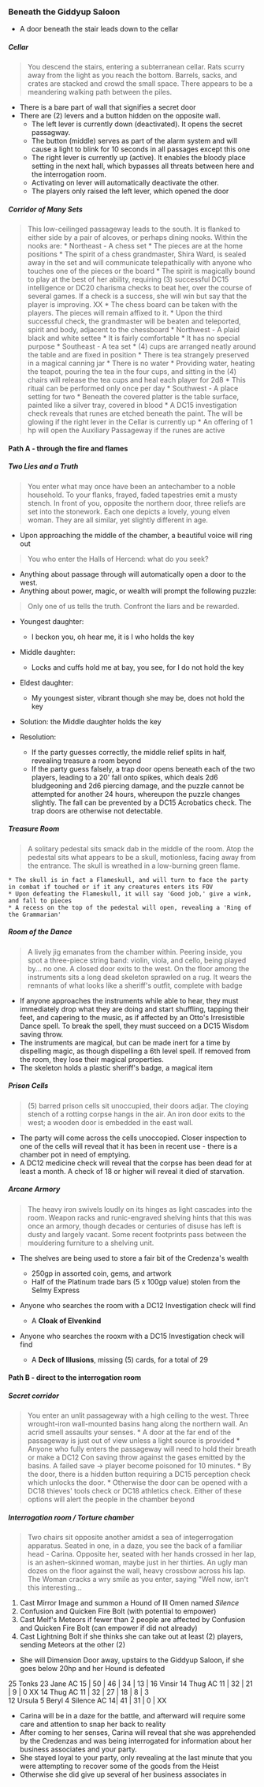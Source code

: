 ### Beneath the Giddyup Saloon

* A door beneath the stair leads down to the cellar

##### Cellar
> You descend the stairs, entering a subterranean cellar.  Rats scurry away from the light as you reach the bottom.  Barrels, sacks, and crates are stacked and crowd the small space. There appears to be a meandering walking path between the piles.

* There is a bare part of wall that signifies a secret door
* There are (2) levers and a button hidden on the opposite wall.
    * The left lever is currently down (deactivated).  It opens the secret passagway.
    * The button (middle) serves as part of the alarm system and will cause a light to blink for 10 seconds in all passages except this one
    * The right lever is currently up (active). It enables the bloody place setting in the next hall, which bypasses all threats between here and the interrogation room.
    * Activating on lever will automatically deactivate the other.
    * The players only raised the left lever, which opened the door

##### Corridor of Many Sets
> This low-ceilinged passageway leads to the south.  It is flanked to either side by a pair of alcoves, or perhaps dining nooks. Within the nooks are:
    * Northeast - A chess set
        * The pieces are at the home positions
        * The spirit of a chess grandmaster, Shira Ward, is sealed away in the set and will communicate telepathically with anyone who touches one of the pieces or the board
        * The spirit is magically bound to play at the best of her ability, requiring (3) successful DC15 intelligence or DC20 charisma checks to beat her, over the course of several games.  If a check is a success, she will win but say that the player is improving. XX
        * The chess board can be taken with the players.  The pieces will remain affixed to it.
        * Upon the third successful check, the grandmaster will be beaten and teleported, spirit and body, adjacent to the chessboard
    * Northwest - A plaid black and white settee
        * It is fairly comfortable
        * It has no special purpose
    * Southeast - A tea set
        * (4) cups are arranged neatly around the table and are fixed in position
        * There is tea strangely preserved in a magical canning jar
        * There is no water
        * Providing water, heating the teapot, pouring the tea in the four cups, and sitting in the (4) chairs will release the tea cups and heal each player for 2d8
        * This ritual can be performed only once per day
    * Southwest - A place setting for two
        * Beneath the covered platter is the table surface, painted like a silver tray, covered in blood
        * A DC15 investigation check reveals that runes are etched beneath the paint. The will be glowing if the right lever in the Cellar is currently up
        * An offering of 1 hp will open the Auxiliary Passageway if the runes are active

#### Path A - through the fire and flames

##### Two Lies and a Truth
> You enter what may once have been an antechamber to a noble household. To your flanks, frayed, faded tapestries emit a musty stench. In front of you, opposite the northern door, three reliefs are set into the stonework.  Each one depicts a lovely, young elven woman.  They are all similar, yet slightly different in age.
* Upon approaching the middle of the chamber, a beautiful voice will ring out

> You who enter the Halls of Hercend: what do you seek?
* Anything about passage through will automatically open a door to the west.
* Anything about power, magic, or wealth will prompt the following puzzle:

> Only one of us tells the truth.  Confront the liars and be rewarded.
* Youngest daughter:
    * I beckon you, oh hear me, it is I who holds the key
* Middle daughter:
    * Locks and cuffs hold me at bay, you see, for I do not hold the key
* Eldest daughter:
    * My youngest sister, vibrant though she may be, does not hold the key

* Solution: the Middle daughter holds the key

* Resolution:
    * If the party guesses correctly, the middle relief splits in half, revealing treasure a room beyond
    * If the party guess falsely, a trap door opens beneath each of the two players, leading to a 20' fall onto spikes, which deals 2d6 bludgeoning and 2d6 piercing damage, and the puzzle cannot be attempted for another 24 hours, whereupon the puzzle changes slightly. The fall can be prevented by a DC15 Acrobatics check.  The trap doors are otherwise not detectable.

##### Treasure Room
> A solitary pedestal sits smack dab in the middle of the room.  Atop the pedestal sits what appears to be a skull, motionless, facing away from the entrance.  The skull is wreathed in a low-burning green flame.

    * The skull is in fact a Flameskull, and will turn to face the party in combat if touched or if it any creatures enters its FOV
    * Upon defeating the Flameskull, it will say 'Good job,' give a wink, and fall to pieces
    * A recess on the top of the pedestal will open, revealing a 'Ring of the Grammarian'

##### Room of the Dance
> A lively jig emanates from the chamber within.  Peering inside, you spot a three-piece string band: violin, viola, and cello, being played by... no one.  A closed door exits to the west.  On the floor among the instruments sits a long dead skeleton sprawled on a rug.  It wears the remnants of what looks like a sheriff's outfit, complete with badge

* If anyone approaches the instruments while able to hear, they must immediately drop what they are doing and start shuffling, tapping their feet, and capering to the music, as if affected by an Otto's Irresistible Dance spell. To break the spell, they must succeed on a DC15 Wisdom saving throw.
* The instruments are magical, but can be made inert for a time by dispelling magic, as though dispelling a 6th level spell.  If removed from the room, they lose their magical properties.
* The skeleton holds a plastic sheriff's badge, a magical item

##### Prison Cells
> (5) barred prison cells sit unoccupied, their doors adjar.  The cloying stench of a rotting corpse hangs in the air. An iron door exits to the west; a wooden door is embedded in the east wall.

* The party will come across the cells unoccopied.  Closer inspection to one of the cells will reveal that it has been in recent use - there is a chamber pot in need of emptying.
* A DC12 medicine check will reveal that the corpse has been dead for at least a month.  A check of 18 or higher will reveal it died of starvation.

##### Arcane Armory
> The heavy iron swivels loudly on its hinges as light cascades into the room.  Weapon racks and runic-engraved shelving hints that this was once an armory, though decades or centuries of disuse has left is dusty and largely vacant. Some recent footprints pass between the mouldering furniture to a shelving unit.

* The shelves are being used to store a fair bit of the Credenza's wealth
    * 250gp in assorted coin, gems, and artwork
    * Half of the Platinum trade bars (5 x 100gp value) stolen from the Selmy Express

* Anyone who searches the room with a DC12 Investigation check will find
    * A __Cloak of Elvenkind__

* Anyone who searches the rooxm with a DC15 Investigation check will find
    * A __Deck of Illusions__, missing (5) cards, for a total of 29

#### Path B - direct to the interrogation room

##### Secret corridor
> You enter an unlit passageway with a high ceiling to the west. Three wrought-iron wall-mounted basins hang along the northern wall.  An acrid smell assaults your senses.
    * A door at the far end of the passageway is just out of view unless a light source is provided
    * Anyone who fully enters the passageway will need to hold their breath or make a DC12 Con saving throw against the gases emitted by the basins.  A failed save -> player become poisoned for 10 minutes.
    * By the door, there is a hidden button requiring a DC15 perception check which unlocks the door.
    * Otherwise the door can be opened with a DC18 thieves' tools check or DC18 athletics check. Either of these options will alert the people in the chamber beyond

##### Interrogation room / Torture chamber
> Two chairs sit opposite another amidst a sea of integerrogation apparatus.  Seated in one, in a daze, you see the back of a familiar head - Carina. Opposite her, seated with her hands crossed in her lap, is an ashen-skinned woman, maybe just in her thirties.  An ugly man dozes on the floor against the wall, heavy crossbow across his lap.  The Woman cracks a wry smile as you enter, saying "Well now, isn't this interesting...

1. Cast Mirror Image and summon a Hound of Ill Omen named _Silence_
2. Confusion and Quicken Fire Bolt (with potential to empower)
3. Cast Melf's Meteors if fewer than 2 people are affected by Confusion and Quicken Fire Bolt (can empower if did not already)
4. Cast Lightning Bolt if she thinks she can take out at least (2) players, sending Meteors at the other (2)

* She will Dimension Door away, upstairs to the Giddyup Saloon, if she goes below 20hp and her Hound is defeated

25 Tonks
23 Jane AC 15 | 50 | 46 | 34 | 13 | 
16 Vinsir
14 Thug AC 11 | 32 | 21 | 9 | 0 XX
14 Thug AC 11 | 32 | 27 | 18 | 8 | 3  
12 Ursula
5 Beryl
4 Silence AC 14| 41 | 31 | 0 | XX

* Carina will be in a daze for the battle, and afterward will require some care and attention to snap her back to reality
* After coming to her senses, Carina will reveal that she was apprehended by the Credenzas and was being interrogated for information about her business associates and your party.
* She stayed loyal to your party, only revealing at the last minute that you were attempting to recover some of the goods from the Heist
* Otherwise she did give up several of her business associates in 